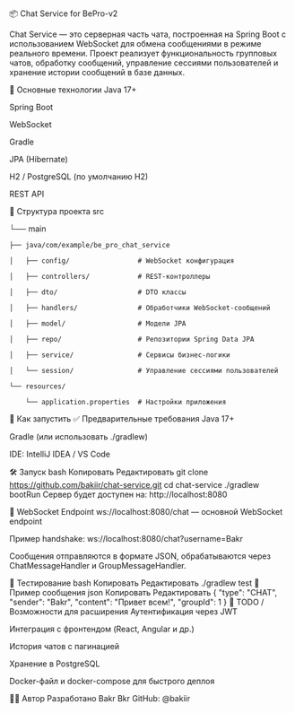 📦 Chat Service for BePro-v2 

Chat Service — это серверная часть чата, построенная на Spring Boot с использованием WebSocket для обмена сообщениями в режиме реального времени. Проект реализует функциональность групповых чатов, обработку сообщений, управление сессиями пользователей и хранение истории сообщений в базе данных.

🚀 Основные технологии
Java 17+

Spring Boot

WebSocket

Gradle

JPA (Hibernate)

H2 / PostgreSQL (по умолчанию H2)

REST API

🧩 Структура проекта
src

└── main

    ├── java/com/example/be_pro_chat_service
    
    │   ├── config/                 # WebSocket конфигурация
    
    │   ├── controllers/            # REST-контроллеры
    
    │   ├── dto/                    # DTO классы
    
    │   ├── handlers/               # Обработчики WebSocket-сообщений
    
    │   ├── model/                  # Модели JPA
    
    │   ├── repo/                   # Репозитории Spring Data JPA
    
    │   ├── service/                # Сервисы бизнес-логики
    
    │   └── session/                # Управление сессиями пользователей
    
    └── resources/
    
        └── application.properties  # Настройки приложения
        
🔧 Как запустить
✅ Предварительные требования
Java 17+

Gradle (или использовать ./gradlew)

IDE: IntelliJ IDEA / VS Code

🛠 Запуск
bash
Копировать
Редактировать
git clone https://github.com/bakiir/chat-service.git
cd chat-service
./gradlew bootRun
Сервер будет доступен на: http://localhost:8080

📡 WebSocket Endpoint
ws://localhost:8080/chat — основной WebSocket endpoint

Пример handshake: ws://localhost:8080/chat?username=Bakr

Сообщения отправляются в формате JSON, обрабатываются через ChatMessageHandler и GroupMessageHandler.

🧪 Тестирование
bash
Копировать
Редактировать
./gradlew test
💾 Пример сообщения
json
Копировать
Редактировать
{
  "type": "CHAT",
  "sender": "Bakr",
  "content": "Привет всем!",
  "groupId": 1
}
📂 TODO / Возможности для расширения
Аутентификация через JWT

Интеграция с фронтендом (React, Angular и др.)

История чатов с пагинацией

Хранение в PostgreSQL

Docker-файл и docker-compose для быстрого деплоя

🧑‍💻 Автор
Разработано Bakr Bkr
GitHub: @bakiir

